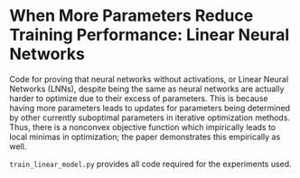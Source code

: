 # When More Parameters Reduce Training Performance: Linear Neural Networks

Code for proving that neural networks without activations, or Linear Neural Networks (LNNs), despite being the same as neural networks are actually harder to optimize due to their excess of parameters. This is because having more parameters leads to updates for parameters being determined by other currently suboptimal parameters in iterative optimization methods. Thus, there is a nonconvex objective function which impirically leads to local minimas in optimization; the paper demonstrates this empirically as well. 

`train_linear_model.py` provides all code required for the experiments used. 

